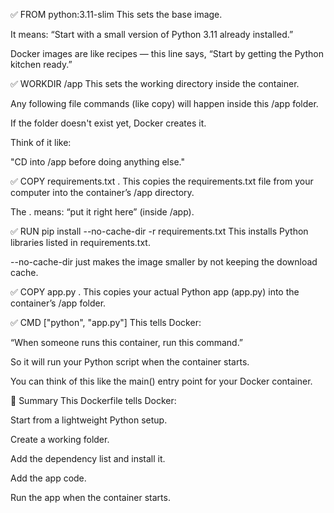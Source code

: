 ✅ FROM python:3.11-slim
This sets the base image.

It means: “Start with a small version of Python 3.11 already installed.”

Docker images are like recipes — this line says, “Start by getting the Python kitchen ready.”

✅ WORKDIR /app
This sets the working directory inside the container.

Any following file commands (like copy) will happen inside this /app folder.

If the folder doesn't exist yet, Docker creates it.

Think of it like:

"CD into /app before doing anything else."

✅ COPY requirements.txt .
This copies the requirements.txt file from your computer into the container’s /app directory.

The . means: “put it right here” (inside /app).

✅ RUN pip install --no-cache-dir -r requirements.txt
This installs Python libraries listed in requirements.txt.

--no-cache-dir just makes the image smaller by not keeping the download cache.

✅ COPY app.py .
This copies your actual Python app (app.py) into the container’s /app folder.

✅ CMD ["python", "app.py"]
This tells Docker:

“When someone runs this container, run this command.”

So it will run your Python script when the container starts.

You can think of this like the main() entry point for your Docker container.

🧪 Summary
This Dockerfile tells Docker:

Start from a lightweight Python setup.

Create a working folder.

Add the dependency list and install it.

Add the app code.

Run the app when the container starts.
